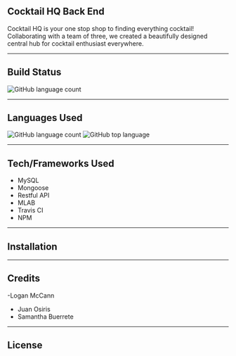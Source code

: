 ## Cocktail HQ Back End
Cocktail HQ is your one stop shop to finding everything cocktail! Collaborating with a team of three, we created a beautifully designed central hub for cocktail enthusiast everywhere.

---

## Build Status
![GitHub language count](https://img.shields.io/badge/build-passing-brightgreen)

---

## Languages Used
![GitHub language count](https://img.shields.io/github/languages/count/lrmccann/Cocktail-HQ-BE?color=lime%20green%20&style=plastic)       ![GitHub top language](https://img.shields.io/github/languages/top/lrmccann/COCKTAIL-HQ-BE?color=yellow&style=plastic)

--- 

## Tech/Frameworks Used
- MySQL
- Mongoose
- Restful API
- MLAB
- Travis CI
- NPM

---

## Installation

---

## Credits
-Logan McCann
- Juan Osiris
- Samantha Buerrete

---

## License






